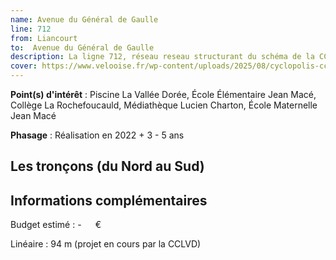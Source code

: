 ```yaml
---
name: Avenue du Général de Gaulle
line: 712
from: Liancourt
to:  Avenue du Général de Gaulle 
description: La ligne 712, réseau reseau structurant du schéma de la CCLVD (tronçon 112) concerne Liancourt - Avenue du Général de Gaulle
cover: https://www.velooise.fr/wp-content/uploads/2025/08/cyclopolis-cclvd-112.jpg
---
```


**Point(s) d'intérêt** : Piscine La Vallée Dorée, École Élémentaire Jean Macé, Collège La Rochefoucauld, Médiathèque Lucien Charton, École Maternelle Jean Macé

**Phasage** : Réalisation en 2022 + 3 - 5 ans

## Les tronçons (du Nord au Sud)

## Informations complémentaires

Budget estimé :  -   € 

Linéaire : 94 m (projet en cours par la CCLVD)

